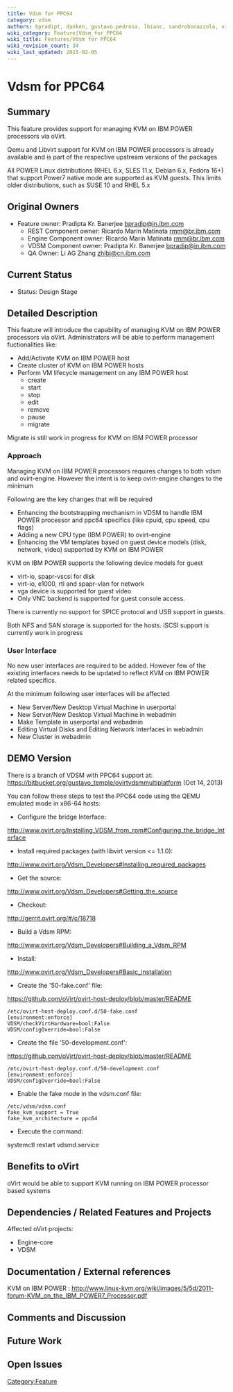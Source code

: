 ```yaml
---
title: Vdsm for PPC64
category: vdsm
authors: bpradipt, danken, gustavo.pedrosa, lbianc, sandrobonazzola, vitordelima
wiki_category: Feature|Vdsm_for_PPC64
wiki_title: Features/Vdsm for PPC64
wiki_revision_count: 34
wiki_last_updated: 2015-02-05
---
```


# Vdsm for PPC64

## Summary

This feature provides support for managing KVM on IBM POWER processors via oVirt.

Qemu and Libvirt support for KVM on IBM POWER processors is already available and is part of the respective upstream versions of the packages

All POWER Linux distributions (RHEL 6.x, SLES 11.x, Debian 6.x, Fedora 16+) that support Power7 native mode are supported as KVM guests. This limits older distributions, such as SUSE 10 and RHEL 5.x

## Original Owners

*   Feature owner: Pradipta Kr. Banerjee <bpradip@in.ibm.com>
    -   REST Component owner: Ricardo Marin Matinata <rmm@br.ibm.com>
    -   Engine Component owner: Ricardo Marin Matinata <rmm@br.ibm.com>
    -   VDSM Component owner: Pradipta Kr. Banerjee <bpradip@in.ibm.com>
    -   QA Owner: Li AG Zhang <zhlbj@cn.ibm.com>

## Current Status

*   Status: Design Stage

## Detailed Description

This feature will introduce the capability of managing KVM on IBM POWER processors via oVirt. Administrators will be able to perform management fuctionalities like:

*   Add/Activate KVM on IBM POWER host
*   Create cluster of KVM on IBM POWER hosts
*   Perform VM lifecycle management on any IBM POWER host
    -   create
    -   start
    -   stop
    -   edit
    -   remove
    -   pause
    -   migrate

Migrate is still work in progress for KVM on IBM POWER processor

### Approach

Managing KVM on IBM POWER processors requires changes to both vdsm and ovirt-engine. However the intent is to keep ovirt-engine changes to the minimum

Following are the key changes that will be required

*   Enhancing the bootstrapping mechanism in VDSM to handle IBM POWER processor and ppc64 specifics (like cpuid, cpu speed, cpu flags)
*   Adding a new CPU type (IBM POWER) to ovirt-engine
*   Enhancing the VM templates based on guest device models (disk, network, video) supported by KVM on IBM POWER

KVM on IBM POWER supports the following device models for guest

*   virt-io, spapr-vscsi for disk
*   virt-io, e1000, rtl and spapr-vlan for network
*   vga device is supported for guest video
*   Only VNC backend is supported for guest console access.

There is currently no support for SPICE protocol and USB support in guests.

Both NFS and SAN storage is supported for the hosts. iSCSI support is currently work in progress

### User Interface

No new user interfaces are required to be added. However few of the existing interfaces needs to be updated to reflect KVM on IBM POWER related specifics.

At the minimum following user interfaces will be affected

*   New Server/New Desktop Virtual Machine in userportal
*   New Server/New Desktop Virtual Machine in webadmin
*   Make Template in userportal and webadmin
*   Editing Virtual Disks and Editing Network Interfaces in webadmin
*   New Cluster in webadmin

## DEMO Version

There is a branch of VDSM with PPC64 support at: <https://bitbucket.org/gustavo_temple/ovirtvdsmmultiplatform> (Oct 14, 2013)

You can follow these steps to test the PPC64 code using the QEMU emulated mode in x86-64 hosts:

*   Configure the bridge Interface:

<http://www.ovirt.org/Installing_VDSM_from_rpm#Configuring_the_bridge_Interface>

*   Install required packages (with libvirt version <= 1.1.0):

<http://www.ovirt.org/Vdsm_Developers#Installing_required_packages>

*   Get the source:

<http://www.ovirt.org/Vdsm_Developers#Getting_the_source>

*   Checkout:

<http://gerrit.ovirt.org/#/c/18718>

*   Build a Vdsm RPM:

<http://www.ovirt.org/Vdsm_Developers#Building_a_Vdsm_RPM>

*   Install:

<http://www.ovirt.org/Vdsm_Developers#Basic_installation>

*   Create the '50-fake.conf' file:

<https://github.com/oVirt/ovirt-host-deploy/blob/master/README>

    /etc/ovirt-host-deploy.conf.d/50-fake.conf
    [environment:enforce]
    VDSM/checkVirtHardware=bool:False
    VDSM/configOverride=bool:False

*   Create the file '50-development.conf':

<https://github.com/oVirt/ovirt-host-deploy/blob/master/README>

    /etc/ovirt-host-deploy.conf.d/50-development.conf
    [environment:enforce]
    VDSM/configOverride=bool:False

*   Enable the fake mode in the vdsm.conf file:

<!-- -->

    /etc/vdsm/vdsm.conf
    fake_kvm_support = True
    fake_kvm_architecture = ppc64

*   Execute the command:

systemctl restart vdsmd.service

## Benefits to oVirt

oVirt would be able to support KVM running on IBM POWER processor based systems

## Dependencies / Related Features and Projects

Affected oVirt projects:

*   Engine-core
*   VDSM

## Documentation / External references

KVM on IBM POWER : <http://www.linux-kvm.org/wiki/images/5/5d/2011-forum-KVM_on_the_IBM_POWER7_Processor.pdf>

## Comments and Discussion

## Future Work

## Open Issues

<Category:Feature>
